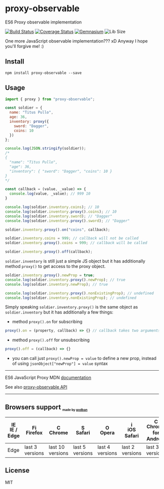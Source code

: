 # proxy-observable
ES6 Proxy observable implementation

[![Build Status](https://travis-ci.org/AntonLapshin/proxy-observable.svg?branch=master)](https://travis-ci.org/AntonLapshin/proxy-observable)
[![Coverage Status](https://coveralls.io/repos/github/AntonLapshin/proxy-observable/badge.svg?branch=master&v=1)](https://coveralls.io/github/AntonLapshin/proxy-observable?branch=master)
[![Gemnasium](https://img.shields.io/gemnasium/mathiasbynens/he.svg)]()
![Lib Size](http://img.badgesize.io/AntonLapshin/proxy-observable/master/bin/proxy.observable.min.js.svg?compression=gzip)

One more JavaScript observable implementation??? xD Anyway I hope you'll forgive me! :)

Install
-------

    npm install proxy-observable --save

Usage
-----

```js
import { proxy } from "proxy-observable";

const soldier = {
  name: "Titus Pullo",
  age: 36,
  inventory: proxy({
    sword: "Dagger",
    coins: 10
  })
};

console.log(JSON.stringify(soldier)); 
/*
{
  "name": "Titus Pullo",
  "age": 36,
  "inventory": { "sword": "Dagger", "coins": 10 }
}
*/

const callback = (value, _value) => {
  console.log(value, _value); // 999 10
}

console.log(soldier.inventory.coins); // 10
console.log(soldier.inventory.proxy().coins); // 10
console.log(soldier.inventory.sword); // "Dagger"
console.log(soldier.inventory.proxy().sword); // "Dagger"

soldier.inventory.proxy().on("coins", callback);

soldier.inventory.coins = 999; // callback will not be called
soldier.inventory.proxy().coins = 999; // callback will be called

soldier.inventory.proxy().off(callback);
```

`soldier.inventory` is still just a simple JS object but it has additionally method `proxy()` to get access to the proxy object.

```js
soldier.inventory.proxy().newProp = true;
console.log(soldier.inventory.proxy().newProp); // true
console.log(soldier.inventory.newProp); // true

console.log(soldier.inventory.proxy().nonExistingProp); // undefined
console.log(soldier.inventory.nonExistingProp); // undefined
```

Simply speaking `soldier.inventory.proxy()` is the same object as `soldier.inventory` but it has additionally a few things:

+ method `proxy().on` for subscribing
```js
proxy().on = (property, callback) => {} // callback takes two arguments: new value and old value
```
+ method `proxy().off` for unsubscribing
```js
proxy().off = (callback) => {}
```
+ you can call just `proxy().newProp = value` to define a new prop, instead of using `jsonObject["newProp"] = value` syntax

---

ES6 JavaScript Proxy MDN [documentation](https://developer.mozilla.org/en/docs/Web/JavaScript/Reference/Global_Objects/Proxy)

See also [proxy-observable API](api.md)

---

## Browsers support <sub><sup><sub><sub>made by <a href="https://godban.github.io">godban</a></sub></sub></sup></sub>

| [<img src="https://raw.githubusercontent.com/godban/browsers-support-badges/master/src/images/edge.png" alt="IE / Edge" width="16px" height="16px" />](http://godban.github.io/browsers-support-badges/)</br>IE / Edge | [<img src="https://raw.githubusercontent.com/godban/browsers-support-badges/master/src/images/firefox.png" alt="Firefox" width="16px" height="16px" />](http://godban.github.io/browsers-support-badges/)</br>Firefox | [<img src="https://raw.githubusercontent.com/godban/browsers-support-badges/master/src/images/chrome.png" alt="Chrome" width="16px" height="16px" />](http://godban.github.io/browsers-support-badges/)</br>Chrome | [<img src="https://raw.githubusercontent.com/godban/browsers-support-badges/master/src/images/safari.png" alt="Safari" width="16px" height="16px" />](http://godban.github.io/browsers-support-badges/)</br>Safari | [<img src="https://raw.githubusercontent.com/godban/browsers-support-badges/master/src/images/opera.png" alt="Opera" width="16px" height="16px" />](http://godban.github.io/browsers-support-badges/)</br>Opera | [<img src="https://raw.githubusercontent.com/godban/browsers-support-badges/master/src/images/safari-ios.png" alt="iOS Safari" width="16px" height="16px" />](http://godban.github.io/browsers-support-badges/)</br>iOS Safari | [<img src="https://raw.githubusercontent.com/godban/browsers-support-badges/master/src/images/chrome-android.png" alt="Chrome for Android" width="16px" height="16px" />](http://godban.github.io/browsers-support-badges/)</br>Chrome for Android |
| --------- | --------- | --------- | --------- | --------- | --------- | --------- |
| Edge| last 3 versions| last 10 versions| last 5 versions| last 4 versions| last 2 versions| last 3 versions

## License

MIT